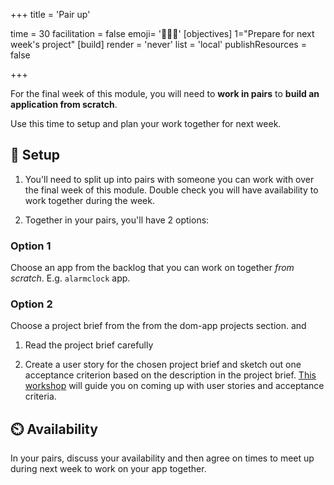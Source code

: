 +++
title = 'Pair up'

time = 30
facilitation = false
emoji= '🫱🏿‍🫲'
[objectives]
1="Prepare for next week's project"
[build]
  render = 'never'
  list = 'local'
  publishResources = false

+++

For the final week of this module, you will need to **work in pairs** to **build an application from scratch**.

Use this time to setup and plan your work together for next week.

## 🧰 Setup

1. You'll need to split up into pairs with someone you can work with over the final week of this module. Double check you will have availability to work together during the week.

2. Together in your pairs, you'll have 2 options:

### Option 1

Choose an app from the backlog that you can work on together _from scratch_. E.g. `alarmclock` app.

### Option 2

Choose a project brief from the from the dom-app projects section.
and

1. Read the project brief carefully

2. Create a user story for the chosen project brief and sketch out one acceptance criterion based on the description in the project brief. [This workshop](https://github.com/CodeYourFuture/CYF-Workshops/tree/main/breakdown) will guide you on coming up with user stories and acceptance criteria.

## ⏲️ Availability

In your pairs, discuss your availability and then agree on times to meet up during next week to work on your app together.
